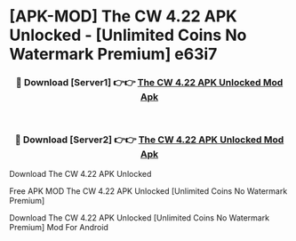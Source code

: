 # [APK-MOD] The CW 4.22 APK Unlocked - [Unlimited Coins No Watermark Premium] e63i7



<div align="center">
<h3>🔴 Download [Server1] 👉👉 <a href="https://momento.my/?title=The_CW_4.22_APK_Unlocked">The CW 4.22 APK Unlocked Mod Apk</a></h3><br>

<h3>🔴 Download [Server2] 👉👉 <a href="https://momento.my/?title=The_CW_4.22_APK_Unlocked">The CW 4.22 APK Unlocked Mod Apk</a></h3>
</div>



Download The CW 4.22 APK Unlocked 

Free APK MOD The CW 4.22 APK Unlocked [Unlimited Coins No Watermark Premium]

Download The CW 4.22 APK Unlocked [Unlimited Coins No Watermark Premium] Mod For Android
